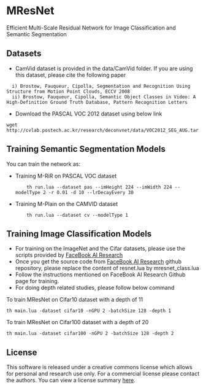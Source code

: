 # MResNet
Efficient Multi-Scale Residual Network for Image Classification and Semantic Segmentation


## Datasets
* CamVid dataset is provided in the data/CamVid folder. If you are using this dataset, please cite the following paper
```
  i) Brostow, Fauqueur, Cipolla, Segmentation and Recognition Using Structure from Motion Point Clouds, ECCV 2008
  ii) Brostow, Fauqueur, Cipolla, Semantic Object Classes in Video: A High-Definition Ground Truth Database, Pattern Recognition Letters
```
* Download the PASCAL VOC 2012 dataset using below link

```
wget http://cvlab.postech.ac.kr/research/deconvnet/data/VOC2012_SEG_AUG.tar.gz
```

## Training Semantic Segmentation Models
You can train the network as:
* Training M-RiR on PASCAL VOC dataset

  ```
      th run.lua --dataset pas --imHeight 224 --imWidth 224 --modelType 2 -r 0.01 -d 10 --lrDecayEvery 30 
  ```
  
* Training M-Plain on the CAMVID dataset

  ```
      th run.lua --dataset cv --modelType 1
  ```
  
## Training Image Classification Models
* For training on the ImageNet and the Cifar datasets, please use the scripts provided by [FaceBook AI Research](https://github.com/facebook/fb.resnet.torch)
* Once you get the source code from [FaceBook AI Research](https://github.com/facebook/fb.resnet.torch) github repository, please replace the content of resnet.lua by mresnet_class.lua
* Follow the instructions mentioned on FaceBook AI Research Github page for training.
* For doing depth related studies, please follow below command

To train MResNet on Cifar10 dataset with a depth of 11
```
th main.lua -dataset cifar10 -nGPU 2 -batchSize 128 -depth 1
```

To train MResNet on Cifar100 dataset with a depth of 20
```
th main.lua -dataset cifar100 -nGPU 2 -batchSize 128 -depth 2
```


## License
This software is released under a creative commons license which allows for personal and research use only. For a commercial license please contact the authors. You can view a license summary [here](http://creativecommons.org/licenses/by-nc/4.0/).
